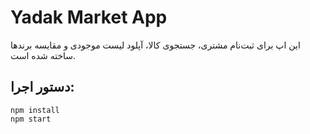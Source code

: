 # Yadak Market App

این اپ برای ثبت‌نام مشتری، جستجوی کالا، آپلود لیست موجودی و مقایسه برندها ساخته شده است.

## دستور اجرا:
```
npm install
npm start
```
